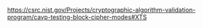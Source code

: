 https://csrc.nist.gov/Projects/cryptographic-algorithm-validation-program/cavp-testing-block-cipher-modes#XTS
